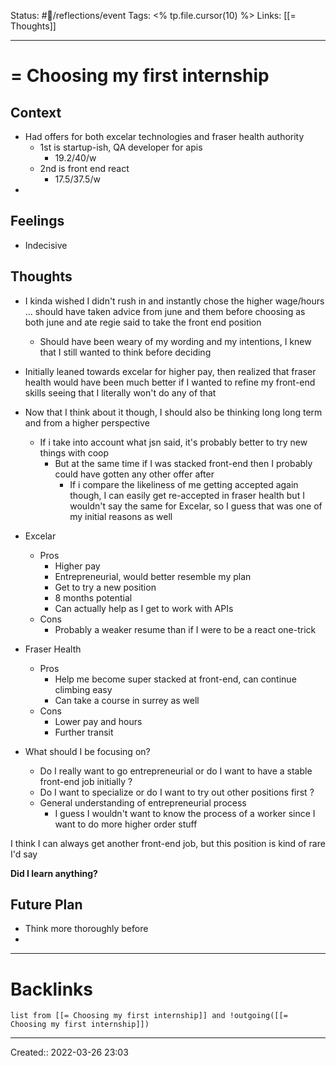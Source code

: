 Status: #💭/reflections/event
Tags: <% tp.file.cursor(10) %>
Links: [[= Thoughts]]
___
# = Choosing my first internship
## Context
- Had offers for both excelar technologies and fraser health authority
	- 1st is startup-ish, QA developer for apis
		- 19.2/40/w
	- 2nd is front end react
		- 17.5/37.5/w
- 
## Feelings
 - Indecisive

## Thoughts
- I kinda wished I didn't rush in and instantly chose the higher wage/hours ... should have taken advice from june and them before choosing as both june and ate regie said to take the front end position
	- Should have been weary of my wording and my intentions, I knew that I still wanted to think before deciding
- Initially leaned towards excelar for higher pay, then realized that fraser health would have been much better if I wanted to refine my front-end skills seeing that I literally won't do any of that
- Now that I think about it though, I should also be thinking long long term and from a higher perspective
	- If i take into account what jsn said, it's probably better to try new things with coop
		- But at the same time if I was stacked front-end then I probably could have gotten any other offer after
			- If i compare the likeliness of me getting accepted again though, I can easily get re-accepted in fraser health but I wouldn't say the same for Excelar, so I guess that was one of my initial reasons as well
- Excelar
	- Pros
		- Higher pay
		- Entrepreneurial, would better resemble my plan
		- Get to try a new position
		- 8 months potential
		- Can actually help as I get to work with APIs
	- Cons
		- Probably a weaker resume than if I were to be a react one-trick
- Fraser Health
	- Pros
		- Help me become super stacked at front-end, can continue climbing easy
		- Can take a course in surrey as well
	- Cons
		- Lower pay and hours
		- Further transit

- What should I be focusing on?
	- Do I really want to go entrepreneurial or do I want to have a stable front-end job initially ?
	- Do I want to specialize or do I want to try out other positions first ?
	- General understanding of entrepreneurial process
		- I guess I wouldn't want to know the process of a worker since I want to do more higher order stuff

I think I can always get another front-end job, but this position is kind of rare I'd say

**Did I learn anything?**

## Future Plan
- Think more thoroughly before
- 
___
# Backlinks
```dataview
list from [[= Choosing my first internship]] and !outgoing([[= Choosing my first internship]])
```
___
Created::  2022-03-26 23:03

